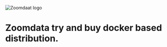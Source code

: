 ![Zoomdaat logo](https://www.zoomdata.com/sites/all/themes/zoomadu/logo.svg)

# Zoomdata try and buy docker based distribution.
